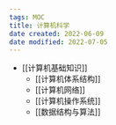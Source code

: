 ```yaml
---
tags: MOC
title: 计算机科学
date created: 2022-06-09
date modified: 2022-07-05
---
```

- [[计算机基础知识]]
	- [[计算机体系结构]]
	- [[计算机网络]]
	- [[计算机操作系统]]
	- [[数据结构与算法]]
